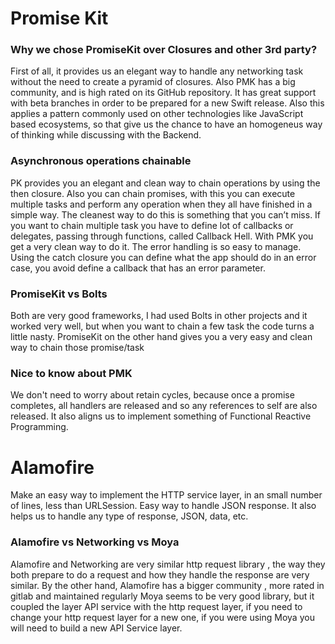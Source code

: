 # Promise Kit

### Why we chose PromiseKit over Closures and other 3rd party?

First of all, it provides us an elegant way to handle any networking task without the need to create a pyramid of closures. 
Also PMK has a big community, and is high rated on its GitHub repository. It has great support with beta branches in order to be prepared for a new Swift release.
Also this applies a pattern commonly used on other technologies like JavaScript based ecosystems, so that give us the chance to have an homogeneus way of thinking while discussing with the Backend.

### Asynchronous operations chainable  
PK provides you an elegant and clean way to chain operations by using the then closure. Also you can chain promises, with this you can execute multiple tasks and perform any operation when they all have finished in a simple way.
The cleanest way to do this is something that you can’t miss.  If you want to chain multiple task you have to define lot of callbacks or delegates, passing through functions, called Callback Hell. With PMK you get a very clean way to do it.
The error handling is so easy to manage. Using the catch closure you can define what the app should do in an error case, you avoid define a callback that has an error parameter.

### PromiseKit vs Bolts
Both are very good frameworks, I had used Bolts in other projects and it worked very well, but when you want to chain a few task the code turns a little nasty. 
PromiseKit on the other hand gives you a very easy and clean way to chain those promise/task 

### Nice to know about PMK

We don't need to worry about retain cycles, because once a promise completes, all handlers are released and so any references to self are also released.
It also aligns us to implement something of Functional Reactive Programming.


# Alamofire
Make an easy way to implement the HTTP service layer, in an small number of lines, less than URLSession.
Easy way to handle JSON response.
It also helps us to handle any type of response, JSON, data, etc.


### Alamofire vs Networking vs Moya

Alamofire and Networking are very similar http request library , the way they both prepare to do a request and how they handle the response are very similar.  By the other hand, Alamofire has a bigger community , more rated in gitlab and maintained regularly
Moya seems to be very good library, but it coupled the layer API service with the http request layer, if you need to change your http request layer for a new one, if you were using Moya you will need to build a new API Service layer.

